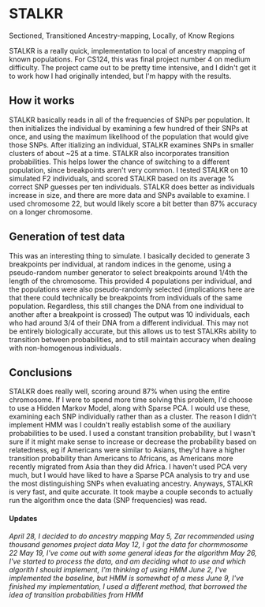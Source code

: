 # STALKR
Sectioned, Transitioned Ancestry-mapping, Locally, of Know Regions

STALKR is a really quick, implementation to local of ancestry mapping of known populations. For CS124, this was final project number 4 on medium difficulty. The project came out to be pretty time intensive, and I didn't get it to work how I had originally intended, but I'm happy with the results.

## How it works
STALKR basically reads in all of the frequencies of SNPs per population. It then initializes the individual by examining a few hundred of their SNPs at once, and using the maximum likelihood of the population that would give those SNPs. After itializing an individual, STALKR examines SNPs in smaller clusters of about ~25 at a time. STALKR also incorporates transition probabilities. This helps lower the chance of switching to a different population, since breakpoints aren't very common. I tested STALKR on 10 simulated F2 individuals, and scored STALKR based on its average % correct SNP guesses per ten individuals. STALKR does better as individuals increase in size, and there are more data and SNPs available to examine. I used chromosome 22, but would likely score a bit better than 87% accuracy on a longer chromosome.

## Generation of test data
This was an interesting thing to simulate. I basically decided to generate 3 breakpoints per individual, at random indices in the genome, using a pseudo-random number generator to select breakpoints around 1/4th the length of the chromosome. This provided 4 populations per individual, and the populations were also pseudo-randomly selected (implications here are that there could technically be breakpoints from individuals of the same population. Regardless, this still changes the DNA from one individual to another after a breakpoint is crossed) The output was 10 individuals, each who had around 3/4 of their DNA from a different individual. This may not be entirely biologically accurate, but this allows us to test STALKRs ability to transition between probabilities, and to still maintain accuracy when dealing with non-homogenous individuals.

## Conclusions
STALKR does really well, scoring around 87% when using the entire chromosome. If I were to spend more time solving this problem, I'd choose to use a Hidden Markov Model, along with Sparse PCA. I would use these, examining each SNP individually rather than as a cluster. The reason I didn't implement HMM was I couldn't really establish some of the auxiliary probabilities to be used. I used a constant transition probability, but I wasn't sure if it might make sense to increase or decrease the probability based on relatedness, eg if Americans were similar to Asians, they'd have a higher transition probability than Americans to Africans, as Americans more recently migrated from Asia than they did Africa. I haven't used PCA very much, but I would have liked to have a Sparse PCA analysis to try and use the most distinguishing SNPs when evaluating ancestry. Anyways, STALKR is very fast, and quite accurate. It took maybe a couple seconds to actually run the algorithm once the data (SNP frequencies) was read.



#### Updates
*April 28, I decided to do ancestry mapping*
*May 5, Zar recommended using thousand genomes project data*
*May 12, I got the data for chormmosome 22*
*May 19, I've come out with some general ideas for the algorithm*
*May 26, I've started to process the data, and am deciding what to use and which algorith I should implement, I'm thinking of using HMM*
*June 2, I've implemented the baseline, but HMM is somewhat of a mess*
*June 9, I've finished my implementation, I used a different method, that borrowed the idea of transition probabilities from HMM*
